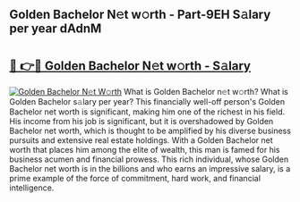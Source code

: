 ## Golden Bachelor N𝚎t w𝚘rth - Part-9EH S𝚊lary per year dAdnM

# <h2><a href="http://gc1wgh.nevu.top/?p=Golden+Bachelor">🔗 👉🔴 Golden Bachelor N𝚎t w𝚘rth - S𝚊lary</a></h2>

[![Golden Bachelor N𝚎t W𝚘rth](https://i.imgur.com/Oavwk0R.jpeg)](http://gc1wgh.nevu.top/?p=Golden+Bachelor)
What is Golden Bachelor n𝚎t w𝚘rth? What is Golden Bachelor s𝚊lary per year?
This financially well-off person's Golden Bachelor net worth is significant, making him one of the richest in his field. His income from his job is significant, but it is overshadowed by Golden Bachelor net worth, which is thought to be amplified by his diverse business pursuits and extensive real estate holdings. With a Golden Bachelor net worth that places him among the elite of wealth, this man is famed for his business acumen and financial prowess. This rich individual, whose Golden Bachelor net worth is in the billions and who earns an impressive salary, is a prime example of the force of commitment, hard work, and financial intelligence.
